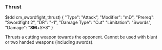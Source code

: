 ### Thrust

$(dd cm_swordfight_thrust)
{ "Type": "Attack",
	"Modifier": "mD",
	"Prereq": "Swordfight 2",
	"DR": "-1",
	"Damage Type": "Cut"
	"Limitation": "Swords",
	"Damage": "__SM__+*S*+8"
}

Thrusts a cutting weapon towards the opponent. Cannot be used with blunt or 
two handed weapons (including swords).

